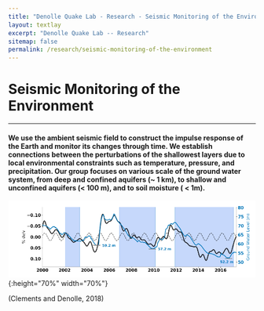 ```yaml
---
title: "Denolle Quake Lab - Research - Seismic Monitoring of the Environment"
layout: textlay
excerpt: "Denolle Quake Lab -- Research"
sitemap: false
permalink: /research/seismic-monitoring-of-the-environment
---
```


# Seismic Monitoring of the Environment
---
#### We use the ambient seismic field to construct the impulse response of the Earth and monitor its changes through time. We establish connections between the perturbations of the shallowest layers due to local environmental constraints such as temperature, pressure, and precipitation. Our group focuses on various scale of the ground water system, from deep and confined aquifers (~ 1 km), to shallow and unconfined aquifers (< 100 m), and to soil moisture ( < 1m).

![Caption TODO](/images/researchpic/clements_dv.png){:height="70%" width="70%"}

(Clements and Denolle, 2018)
